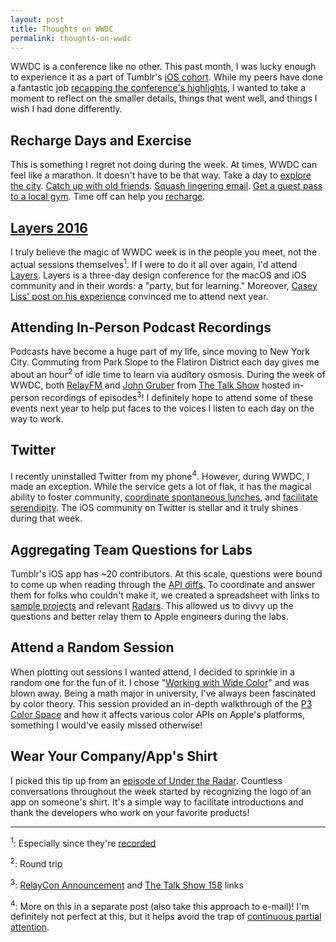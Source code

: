 ```yaml
---
layout: post
title: Thoughts on WWDC
permalink: thoughts-on-wwdc
---
```


WWDC is a conference like no other. This past month, I was lucky enough to experience it as a part of Tumblr's [iOS cohort](https://cocoa.tumblr.com/post/146758581738/wwdc-2016-has-come-and-passed-but-we-wanted-to). While my peers have done a fantastic job [recapping the conference's highlights](https://swiftnews.curated.co/issues/91#start), I wanted to take a moment to reflect on the smaller details, things that went well, and things I wish I had done differently.

## Recharge Days and Exercise

This is something I regret not doing during the week. At times, WWDC can feel like a marathon. It doesn't have to be that way. Take a day to [explore the city](https://www.instagram.com/p/BG5jDpLNaw_). [Catch up with old friends](https://www.instagram.com/p/BGyVICpta3I). [Squash lingering email](https://twitter.com/mb/status/743516855076171776). [Get a guest pass to a local gym](https://twitter.com/wahoo/status/741405799344267265). Time off can help you [recharge](https://twitter.com/Sommer/status/741899695492976641).

## [Layers 2016](https://bringyourlayers.com)

I truly believe the magic of WWDC week is in the people you meet, not the actual sessions themselves<sup>1</sup>. If I were to do it all over again, I'd attend [Layers](https://bringyourlayers.com). Layers is a three-day design conference for the macOS and iOS community and in their words: a "party, but for learning." Moreover, [Casey Liss' post on his experience](https://www.caseyliss.com/2016/6/17/layers-2016) convinced me to attend next year.

## Attending In-Person Podcast Recordings

Podcasts have become a huge part of my life, since moving to New York City. Commuting from Park Slope to the Flatiron District each day gives me about an hour<sup>2</sup> of idle time to learn via auditory osmosis. During the week of WWDC, both [RelayFM](https://www.relay.fm) and [John Gruber](https://twitter.com/gruber) from [The Talk Show](https://overcast.fm/itunes528458508/the-talk-show-with-john-gruber) hosted in-person recordings of episodes<sup>3</sup>! I definitely hope to attend some of these events next year to help put faces to the voices I listen to each day on the way to work.

## Twitter

I recently uninstalled Twitter from my phone<sup>4</sup>. However, during WWDC, I made an exception. While the service gets a lot of flak, it has the magical ability to foster community, [coordinate spontaneous lunches](https://twitter.com/ayanonagon/status/743827770401165313), and [facilitate serendipity](https://twitter.com/joshavant/status/743178026259615745). The iOS community on Twitter is stellar and it truly shines during that week.

## Aggregating Team Questions for Labs

Tumblr's iOS app has ~20 contributors. At this scale, questions were bound to come up when reading through the [API diffs](https://developer.apple.com/library/prerelease/content/releasenotes/General/iOS10APIDiffs/). To coordinate and answer them for folks who couldn't make it, we created a spreadsheet with links to [sample projects](https://github.com/paulrehkugler/OptionalityChanges) and relevant [Radars](https://openradar.appspot.com/page/1). This allowed us to divvy up the questions and better relay them to Apple engineers during the labs.

## Attend a Random Session

When plotting out sessions I wanted attend, I decided to sprinkle in a random one for the fun of it. I chose "[Working  with Wide Color](https://developer.apple.com/videos/play/wwdc2016/712/)" and was blown away. Being a math major in university, I've always been fascinated by color theory. This session provided an in-depth walkthrough of the [P3 Color Space](https://en.wikipedia.org/wiki/DCI-P3) and how it affects various color APIs on Apple's platforms, something I would've easily missed otherwise!

## Wear Your Company/App's Shirt

I picked this tip up from an [episode of Under the Radar](https://overcast.fm/+FgnZ09-xk). Countless conversations throughout the week started by recognizing the logo of an app on someone's shirt. It's a simple way to facilitate introductions and thank the developers who work on your favorite products!

---

<sup>1</sup>: Especially since they're [recorded](https://developer.apple.com/videos/wwdc2016)

<sup>2</sup>: Round trip

<sup>3</sup>: [RelayCon Announcement](http://www.extras.relay.fm/blog/2016/4/4/announcing-relaycon-wwdc-2016) and [The Talk Show 158](https://vimeo.com/171186055) links

<sup>4</sup>: More on this in a separate post (also take this approach to e-mail)! I'm definitely not perfect at this, but it helps avoid the trap of [continuous partial attention](https://twitter.com/jasdev/status/742985718461571073).
